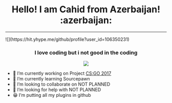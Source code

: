 <h1 align="center"> Hello! I am Cahid from Azerbaijan! :azerbaijan: </h1>
<hr>
![](https://hit.yhype.me/github/profile?user_id=106350231)
<h3 align="center">I love coding but i not good in the coding</h3>

<form align="center">
  <img src="https://sarrus.gallerycdn.vsassets.io/extensions/sarrus/sourcepawn-vscode/6.2.0/1696974689822/Microsoft.VisualStudio.Services.Icons.Default">
</form>

- 🔭 I’m currently working on Project <a href="https://discord.gg/A6PtSWWP3J">CS:GO 2017</a>
- 🌱 I’m currently learning Sourcepawn
- 👯 I’m looking to collaborate on NOT PLANNED
- 🤔 I’m looking for help with NOT PLANNED
- :grin: I’m putting all my plugins in github
